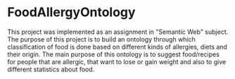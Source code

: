 # FoodAllergyOntology

This project was implemented as an assignment in "Semantic Web" subject.
The purpose of this project is to build an ontology through which classification of food is done
based on different kinds of allergies, diets and their origin. The main purpose of this ontology is
to suggest food/recipes for people that are allergic, that want to lose or gain weight and also to
give different statistics about food.




